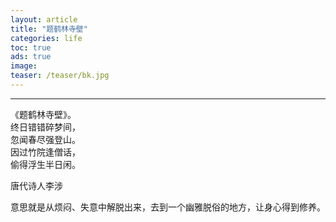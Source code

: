 ```yaml
---
layout: article
title: "题鹤林寺壁"
categories: life
toc: true
ads: true
image:
teaser: /teaser/bk.jpg
---
```


---




《题鹤林寺壁》。  
终日错错碎梦间，  
忽闻春尽强登山。  
因过竹院逢僧话，  
偷得浮生半日闲。  

唐代诗人李涉  

意思就是从烦闷、失意中解脱出来，去到一个幽雅脱俗的地方，让身心得到修养。
